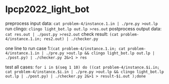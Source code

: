 # lpcp2022_light_bot

preprocess input data: ```cat problem-4/instance.1.in | ./pre.py >out.lp```
run clingo: ```clingo light_bot.lp out.lp >res.out```
postprocess output data: ```cat res.out | ./post.py >res2.out```
check result: ```(cat problem-4/instance.1.in; res2.out) | ./checker.py```

one line to run case 1:```(cat problem-4/instance.1.in; cat problem-4/instance.1.in | ./pre.py >out.lp && clingo light_bot.lp out.lp | ./post.py) | ./checker.py 2&>1 > res```

test all cases: ```for i in $(seq 1 10) do ((cat problem-4/instance.$i.in; cat problem-4/instance.$i.in | ./pre.py >out.lp && clingo light_bot.lp out.lp | ./post.py) | ./checker.py 2&>1 > result-$i.out );done```